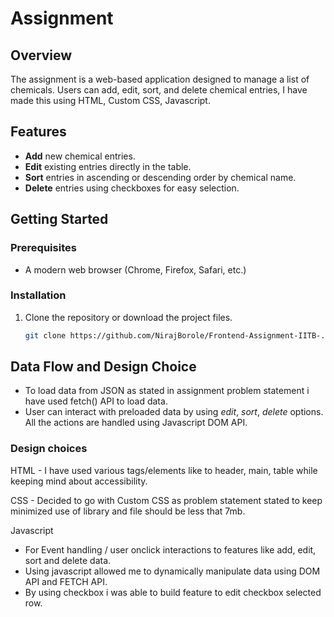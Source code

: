 # Assignment

## Overview

The assignment is a web-based application designed to manage a list of chemicals. Users can add, edit, sort, and delete chemical entries, I have made this using HTML, Custom CSS, Javascript.

## Features

- **Add** new chemical entries.
- **Edit** existing entries directly in the table.
- **Sort** entries in ascending or descending order by chemical name.
- **Delete** entries using checkboxes for easy selection.

## Getting Started

### Prerequisites

- A modern web browser (Chrome, Firefox, Safari, etc.)

### Installation

1. Clone the repository or download the project files.
   ```bash
   git clone https://github.com/NirajBorole/Frontend-Assignment-IITB-.git
   ```

## Data Flow and Design Choice

- To load data from JSON as stated in assignment problem statement i have used fetch() API to load data.
- User can interact with preloaded data by using _edit_, _sort_, _delete_ options. All the actions are handled using Javascript DOM API.

### Design choices

HTML - I have used various tags/elements like to header, main, table while keeping mind about accessibility.

CSS - Decided to go with Custom CSS as problem statement stated to keep minimized use of library and file should be less that 7mb.

Javascript

- For Event handling / user onclick interactions to features like add, edit, sort and delete data.
- Using javascript allowed me to dynamically manipulate data using DOM API and FETCH API.
- By using checkbox i was able to build feature to edit checkbox selected row.
